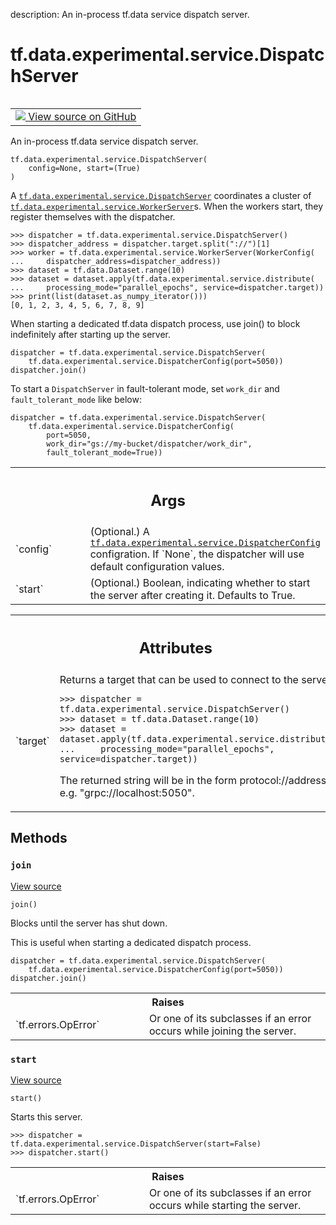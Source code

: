 description: An in-process tf.data service dispatch server.

<div itemscope itemtype="http://developers.google.com/ReferenceObject">
<meta itemprop="name" content="tf.data.experimental.service.DispatchServer" />
<meta itemprop="path" content="Stable" />
<meta itemprop="property" content="__init__"/>
<meta itemprop="property" content="join"/>
<meta itemprop="property" content="start"/>
</div>

# tf.data.experimental.service.DispatchServer

<!-- Insert buttons and diff -->

<table class="tfo-notebook-buttons tfo-api nocontent" align="left">
<td>
  <a target="_blank" href="https://github.com/tensorflow/tensorflow/blob/r2.4/tensorflow/python/data/experimental/service/server_lib.py#L82-L213">
    <img src="https://www.tensorflow.org/images/GitHub-Mark-32px.png" />
    View source on GitHub
  </a>
</td>
</table>



An in-process tf.data service dispatch server.

<pre class="devsite-click-to-copy prettyprint lang-py tfo-signature-link">
<code>tf.data.experimental.service.DispatchServer(
    config=None, start=(True)
)
</code></pre>



<!-- Placeholder for "Used in" -->

A <a href="../../../../tf/data/experimental/service/DispatchServer.md"><code>tf.data.experimental.service.DispatchServer</code></a> coordinates a cluster of
<a href="../../../../tf/data/experimental/service/WorkerServer.md"><code>tf.data.experimental.service.WorkerServer</code></a>s. When the workers start, they
register themselves with the dispatcher.

```
>>> dispatcher = tf.data.experimental.service.DispatchServer()
>>> dispatcher_address = dispatcher.target.split("://")[1]
>>> worker = tf.data.experimental.service.WorkerServer(WorkerConfig(
...     dispatcher_address=dispatcher_address))
>>> dataset = tf.data.Dataset.range(10)
>>> dataset = dataset.apply(tf.data.experimental.service.distribute(
...     processing_mode="parallel_epochs", service=dispatcher.target))
>>> print(list(dataset.as_numpy_iterator()))
[0, 1, 2, 3, 4, 5, 6, 7, 8, 9]
```

When starting a dedicated tf.data dispatch process, use join() to block
indefinitely after starting up the server.

```
dispatcher = tf.data.experimental.service.DispatchServer(
    tf.data.experimental.service.DispatcherConfig(port=5050))
dispatcher.join()
```

To start a `DispatchServer` in fault-tolerant mode, set `work_dir` and
`fault_tolerant_mode` like below:

```
dispatcher = tf.data.experimental.service.DispatchServer(
    tf.data.experimental.service.DispatcherConfig(
        port=5050,
        work_dir="gs://my-bucket/dispatcher/work_dir",
        fault_tolerant_mode=True))
```

<!-- Tabular view -->
 <table class="responsive fixed orange">
<colgroup><col width="214px"><col></colgroup>
<tr><th colspan="2"><h2 class="add-link">Args</h2></th></tr>

<tr>
<td>
`config`
</td>
<td>
(Optional.) A <a href="../../../../tf/data/experimental/service/DispatcherConfig.md"><code>tf.data.experimental.service.DispatcherConfig</code></a>
configration. If `None`, the dispatcher will use default
configuration values.
</td>
</tr><tr>
<td>
`start`
</td>
<td>
(Optional.) Boolean, indicating whether to start the server after
creating it. Defaults to True.
</td>
</tr>
</table>





<!-- Tabular view -->
 <table class="responsive fixed orange">
<colgroup><col width="214px"><col></colgroup>
<tr><th colspan="2"><h2 class="add-link">Attributes</h2></th></tr>

<tr>
<td>
`target`
</td>
<td>
Returns a target that can be used to connect to the server.

```
>>> dispatcher = tf.data.experimental.service.DispatchServer()
>>> dataset = tf.data.Dataset.range(10)
>>> dataset = dataset.apply(tf.data.experimental.service.distribute(
...     processing_mode="parallel_epochs", service=dispatcher.target))
```

The returned string will be in the form protocol://address, e.g.
"grpc://localhost:5050".
</td>
</tr>
</table>



## Methods

<h3 id="join"><code>join</code></h3>

<a target="_blank" href="https://github.com/tensorflow/tensorflow/blob/r2.4/tensorflow/python/data/experimental/service/server_lib.py#L159-L174">View source</a>

<pre class="devsite-click-to-copy prettyprint lang-py tfo-signature-link">
<code>join()
</code></pre>

Blocks until the server has shut down.

This is useful when starting a dedicated dispatch process.

```
dispatcher = tf.data.experimental.service.DispatchServer(
    tf.data.experimental.service.DispatcherConfig(port=5050))
dispatcher.join()
```

<!-- Tabular view -->
 <table class="responsive fixed orange">
<colgroup><col width="214px"><col></colgroup>
<tr><th colspan="2">Raises</th></tr>

<tr>
<td>
`tf.errors.OpError`
</td>
<td>
Or one of its subclasses if an error occurs while
joining the server.
</td>
</tr>
</table>



<h3 id="start"><code>start</code></h3>

<a target="_blank" href="https://github.com/tensorflow/tensorflow/blob/r2.4/tensorflow/python/data/experimental/service/server_lib.py#L147-L157">View source</a>

<pre class="devsite-click-to-copy prettyprint lang-py tfo-signature-link">
<code>start()
</code></pre>

Starts this server.

```
>>> dispatcher = tf.data.experimental.service.DispatchServer(start=False)
>>> dispatcher.start()
```

<!-- Tabular view -->
 <table class="responsive fixed orange">
<colgroup><col width="214px"><col></colgroup>
<tr><th colspan="2">Raises</th></tr>

<tr>
<td>
`tf.errors.OpError`
</td>
<td>
Or one of its subclasses if an error occurs while
starting the server.
</td>
</tr>
</table>





